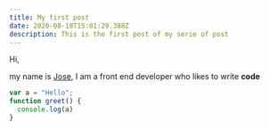 ```yaml
---
title: My first post
date: 2020-08-18T15:01:29.388Z
description: This is the first post of my serie of post
---
```

Hi, 

my name is [Jose](www.jose-torreblanca.com), I am a front end developer who likes to write **code**

```javascript
var a = "Hello";
function greet() {
  console.log(a)
}
```